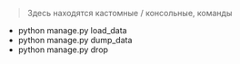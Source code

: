 > Здесь находятся кастомные / консольные, команды

- python manage.py load_data
- python manage.py dump_data
- python manage.py drop
